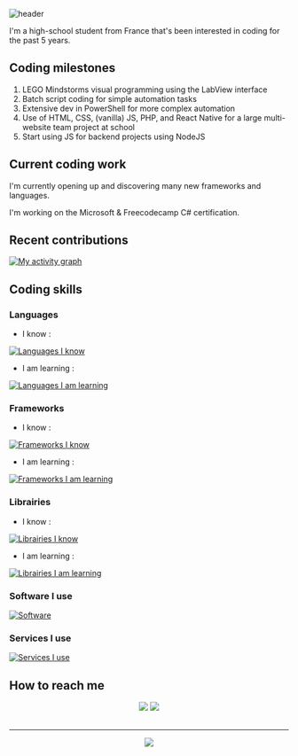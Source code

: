 ![header](https://capsule-render.vercel.app/api?type=venom&color=auto&height=300&section=header&text=Hi%21%20I%27m%20Silloky&fontSize=90)

I'm a high-school student from France that's been interested in coding for the past 5 years.

## Coding milestones

1. LEGO Mindstorms visual programming using the LabView interface
2. Batch script coding for simple automation tasks
3. Extensive dev in PowerShell for more complex automation
4. Use of HTML, CSS, (vanilla) JS, PHP, and React Native for a large multi-website team project at school
6. Start using JS for backend projects using NodeJS

## Current coding work

I'm currently opening up and discovering many new frameworks and languages.

I'm working on the Microsoft & Freecodecamp C# certification.

## Recent contributions

[![My activity graph](https://github-readme-activity-graph.vercel.app/graph?username=Silloky)](https://github.com/ashutosh00710/github-readme-activity-graph)

## Coding skills

### Languages

* I know :

[![Languages I know](https://skillicons.dev/icons?i=bash,css,html,js,md,nginx,php,powershell,py,regex,svg)](https://skillicons.dev)

* I am learning :

[![Languages I am learning](https://skillicons.dev/icons?i=cs,go,ts)](https://skillicons.dev)

### Frameworks

* I know :

[![Frameworks I know](https://skillicons.dev/icons?i=anaconda,jquery,nodejs)](https://skillicons.dev)

* I am learning :

[![Frameworks I am learning](https://skillicons.dev/icons?i=cypress,dotnet,vue,react)](https://skillicons.dev)

### Librairies

* I know :

[![Librairies I know](https://skillicons.dev/icons?i=bootstrap,express,materialui)](https://skillicons.dev)

* I am learning :

[![Librairies I am learning](https://skillicons.dev/icons?i=mongodb,pinia,tensorflow)](https://skillicons.dev)

### Software I use

[![Software](https://skillicons.dev/icons?i=androidstudio,blender,docker,git,nginx,npm,vscode)](https://skillicons.dev)

### Services I use

[![Services I use](https://skillicons.dev/icons?i=cloudflare,codepen,discord,figma,github,githubactions,postman,stackoverflow)](https://skillicons.dev)

## How to reach me

<div align="center">
  <img src="https://skillicons.dev/icons?i=discord">
  <a href="https://stackoverflow.com/users/18427893/silloky">
    <img src="https://skillicons.dev/icons?i=stackoverflow">
  </a>
</div>

<br>

---

<p align="center"><img src="https://komarev.com/ghpvc/?username=silloky"></p>
